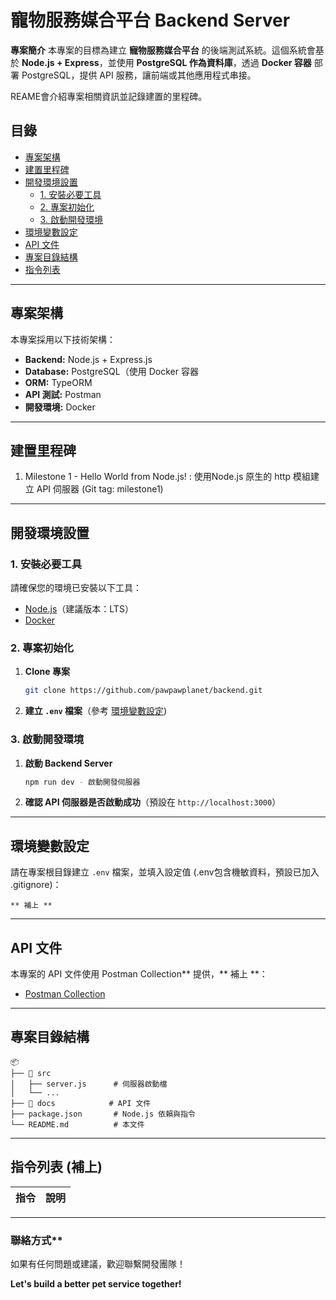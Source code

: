 # 寵物服務媒合平台 Backend Server

 **專案簡介**
本專案的目標為建立 **寵物服務媒合平台** 的後端測試系統。這個系統會基於 **Node.js + Express**，並使用 **PostgreSQL 作為資料庫**，透過 **Docker 容器** 部署 PostgreSQL，提供 API 服務，讓前端或其他應用程式串接。

REAME會介紹專案相關資訊並記錄建置的里程碑。


## 目錄 

- [專案架構](#-專案架構)
- [建置里程碑](#-建置里程碑)
- [開發環境設置](#-開發環境設置)
  - [1. 安裝必要工具](#1-安裝必要工具)
  - [2. 專案初始化](#2-專案初始化)
  - [3. 啟動開發環境](#3-啟動開發環境)
- [環境變數設定](#-環境變數設定)
- [API 文件](#-api-文件)
- [專案目錄結構](#-專案目錄結構)
- [指令列表](#-指令列表)

---

## 專案架構

本專案採用以下技術架構：

- **Backend:** Node.js + Express.js
- **Database:** PostgreSQL（使用 Docker 容器
- **ORM:** TypeORM
- **API 測試:** Postman
- **開發環境:** Docker

---

## 建置里程碑
1. Milestone 1 - Hello World from Node.js! : 使用Node.js 原生的 http 模組建立 API 伺服器 (Git tag: milestone1)
---

## 開發環境設置

### **1. 安裝必要工具**

請確保您的環境已安裝以下工具：

- [Node.js](https://nodejs.org/)（建議版本：LTS）
- [Docker](https://www.docker.com/)

### **2. 專案初始化**

1. **Clone 專案**
   ```bash
   git clone https://github.com/pawpawplanet/backend.git
   ```
2. **建立 `.env` 檔案**（參考 [環境變數設定](#-環境變數設定))

### **3. 啟動開發環境**

1. **啟動 Backend Server**
   ```bash
   npm run dev - 啟動開發伺服器
   ```

2. **確認 API 伺服器是否啟動成功**（預設在 `http://localhost:3000`） 

---

## 環境變數設定 

請在專案根目錄建立 `.env` 檔案，並填入設定值 (.env包含機敏資料，預設已加入 .gitignore)： 

```env
** 補上 **
```

---

## API 文件 

本專案的 API 文件使用 Postman Collection** 提供，** 補上 **：

- [Postman Collection](#) 

---

## 專案目錄結構

```
📦 
├── 📂 src
│   ├── server.js      # 伺服器啟動檔
│   └── ...
├── 📂 docs            # API 文件
├── package.json       # Node.js 依賴與指令
└── README.md          # 本文件
```

---

## 指令列表 (**補上**)

| 指令 | 說明 |
|------|------|

---

### 聯絡方式** 
如果有任何問題或建議，歡迎聯繫開發團隊！ 

**Let's build a better pet service together!**
